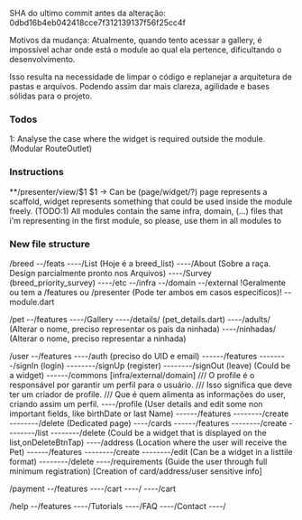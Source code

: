 SHA do ultimo commit antes da alteração: 0dbd16b4eb042418cce7f312139137f56f25cc4f

Motivos da mudança:
Atualmente, quando tento acessar a gallery, é impossível achar onde está o module ao qual ela pertence, dificultando o desenvolvimento.

Isso resulta na necessidade de limpar o código e replanejar a arquitetura de pastas e arquivos. Podendo assim dar mais clareza, agilidade e bases sólidas para o projeto.

### Todos
1: Analyse the case where the widget is required outside the module. (Modular RouteOutlet)

### Instructions
**/presenter/view/$1
$1 -> Can be (page/widget/?) page represents a scaffold, widget represents something that could be used inside the module freely. (TODO:1)
All modules contain the same infra, domain, (...) files that i'm representing in the first module, so please, use them in all modules to 

### New file structure
/breed
--/feats
----/List (Hoje é a breed_list)
----/About (Sobre a raça. Design parcialmente pronto nos Arquivos)
----/Survey (breed_priority_survey)
----/etc
--/infra
--/domain
--/external
!Geralmente ou tem a /features ou /presenter (Pode ter ambos em casos especificos)!
--module.dart

/pet
--/features
----/Gallery 
----/details/ (pet_details.dart)
----/adults/ (Alterar o nome, preciso representar os pais da ninhada)
----/ninhadas/ (Alterar o nome, preciso representar a ninhada)

/user
--/features
----/auth (preciso do UID e email)
------/features
--------/signIn (login)
--------/signUp (register)
--------/signOut (leave) (Could be a widget)
------/commons [infra/external/domain]
/// O profile é o responsável por garantir um perfil para o usuário.
/// Isso significa que deve ter um criador de profile.
/// Que é quem alimenta as informações do user, criando assim um perfil.
----/profile (User details and edit some non important fields, like birthDate or last Name)
------/features
--------/create
--------/delete (Dedicated page)
----/cards
------/features
--------/create
--------/list
--------/delete (Could be a widget that is displayed on the list,onDeleteBtnTap)
----/address (Location where the user will receive the Pet)
------/features
--------/create
--------/edit (Can be a widget in a listtile format)
--------/delete
----/requirements (Guide the user through full minimum registration) [Creation of card/address/user sensitive info]

/payment
--/features
----/cart
----/
----/cart

/help
--/features
----/Tutorials
----/FAQ
----/Contact
----/